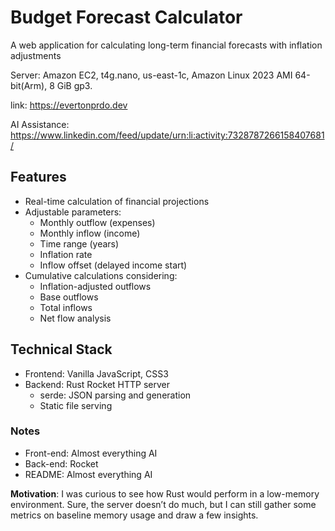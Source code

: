 # Budget Forecast Calculator

A web application for calculating long-term financial forecasts with inflation adjustments

Server: Amazon EC2, t4g.nano, us-east-1c, Amazon Linux 2023 AMI 64-bit(Arm), 8 GiB gp3.

link: https://evertonprdo.dev

AI Assistance: https://www.linkedin.com/feed/update/urn:li:activity:7328787266158407681/

## Features

- Real-time calculation of financial projections
- Adjustable parameters:
  - Monthly outflow (expenses)
  - Monthly inflow (income)
  - Time range (years)
  - Inflation rate
  - Inflow offset (delayed income start)
- Cumulative calculations considering:
  - Inflation-adjusted outflows
  - Base outflows
  - Total inflows
  - Net flow analysis

## Technical Stack

- Frontend: Vanilla JavaScript, CSS3
- Backend: Rust Rocket HTTP server
  - serde: JSON parsing and generation
  - Static file serving

### Notes

- Front-end: Almost everything AI
- Back-end: Rocket
- README: Almost everything AI

**Motivation**: I was curious to see how Rust would perform in a low-memory environment. Sure, the server doesn’t do much, but I can still gather some metrics on baseline memory usage and draw a few insights.
